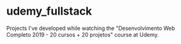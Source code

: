 # udemy_fullstack
Projects I've developed while watching the "Desenvolvimento Web Completo 2019 - 20 cursos + 20 projetos" course at Udemy. 
